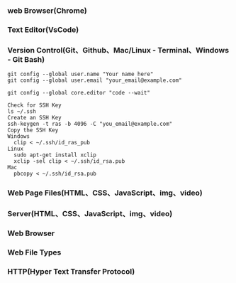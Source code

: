 ### web Browser(Chrome)
### Text Editor(VsCode)
### Version Control(Git、Github、Mac/Linux - Terminal、Windows - Git Bash)
```
git config --global user.name "Your name here"
git config --global user.email "your_email@example.com"

git config --global core.editor "code --wait"

Check for SSH Key
ls ~/.ssh
Create an SSH Key
ssh-keygen -t ras -b 4096 -C "you_email@example.com"
Copy the SSH Key
Windows
  clip < ~/.ssh/id_ras_pub
Linux
  sudo apt-get install xclip
  xclip -sel clip < ~/.ssh/id_rsa.pub
Mac
  pbcopy < ~/.ssh/id_rsa.pub
```
### Web Page Files(HTML、CSS、JavaScript、img、video)
### Server(HTML、CSS、JavaScript、img、video)
### Web Browser
### Web File Types
### HTTP(Hyper Text Transfer Protocol)